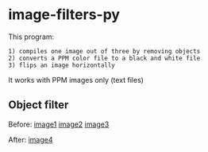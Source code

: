 # image-filters-py

This program: 

    1) compiles one image out of three by removing objects
    2) converts a PPM color file to a black and white file
    3) flips an image horizontally

It works with PPM images only (text files)

## Object filter

Before:
[image1](tetons1.ppm) [image2](tetons2.ppm) [image3](tetons3.ppm)

After:
[image4](tetons_compiled.ppm)
